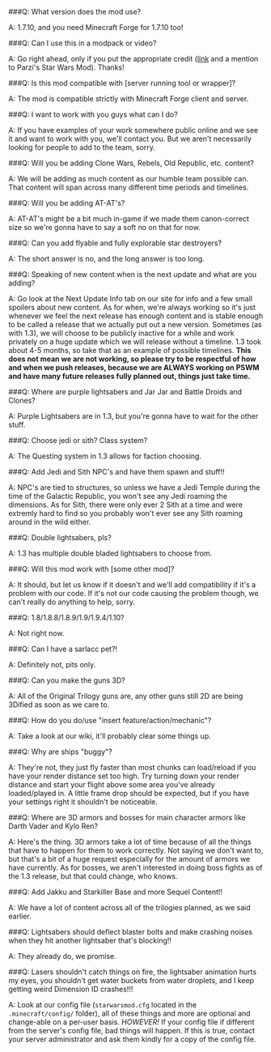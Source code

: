 ###Q: What version does the mod use?

A: 1.7.10, and you need Minecraft Forge for 1.7.10 too!



###Q: Can I use this in a modpack or video?

A: Go right ahead, only if you put the appropriate credit ([link](http://parzivail.com/mods/tswm/) and a mention to Parzi's Star Wars Mod). Thanks!




###Q: Is this mod compatible with [server running tool or wrapper]?

A: The mod is compatible strictly with Minecraft Forge client and server.




###Q: I want to work with you guys what can I do?

A: If you have examples of your work somewhere public online and we see it and want to work with you, we'll contact you.  But we aren't necessarily looking for people to add to the team, sorry.




###Q: Will you be adding Clone Wars, Rebels, Old Republic, etc. content?

A: We will be adding as much content as our humble team possible can.  That content will span across many different time periods and timelines.




###Q: Will you be adding AT-AT's?

A: AT-AT's might be a bit much in-game if we made them canon-correct size so we're gonna have to say a soft no on that for now.




###Q: Can you add flyable and fully explorable star destroyers?

A: The short answer is no, and the long answer is too long.




###Q: Speaking of new content when is the next update and what are you adding?

A: Go look at the Next Update Info tab on our site for info and a few small spoilers about new content.  As for when, we're always working so it's just whenever we feel the next release has enough content and is stable enough to be called a release that we actually put out a new version.  Sometimes (as with 1.3), we will choose to be publicly inactive for a while and work privately on a huge update which we will release without a timeline.  1.3 took about 4-5 months, so take that as an example of possible timelines.  **This does not mean we are not working, so please try to be respectful of how and when we push releases, because we are ALWAYS working on PSWM and have many future releases fully planned out, things just take time.**




###Q: Where are purple lightsabers and Jar Jar and Battle Droids and Clones?

A: Purple Lightsabers are in 1.3, but you're gonna have to wait for the other stuff.




###Q: Choose jedi or sith? Class system?

A: The Questing system in 1.3 allows for faction choosing.




###Q: Add Jedi and Sith NPC's and have them spawn and stuff!!

A: NPC's are tied to structures, so unless we have a Jedi Temple during the time of the Galactic Republic, you won't see any Jedi roaming the dimensions.  As for Sith, there were only ever 2 Sith at a time and were extremly hard to find so you probably won't ever see any Sith roaming around in the wild either.




###Q: Double lightsabers, pls?

A: 1.3 has multiple double bladed lightsabers to choose from.




###Q: Will this mod work with [some other mod]?

A: It should, but let us know if it doesn't and we'll add compatibility if it's a problem with our code.  If it's not our code causing the problem though, we can't really do anything to help, sorry.




###Q: 1.8/1.8.8/1.8.9/1.9/1.9.4/1.10?

A: Not right now.




###Q: Can I have a sarlacc pet?!

A: Definitely not, pits only.




###Q: Can you make the guns 3D?

A: All of the Original Trilogy guns are, any other guns still 2D are being 3Dified as soon as we care to.




###Q: How do you do/use "insert feature/action/mechanic"?

A: Take a look at our wiki, it'll probably clear some things up.




###Q: Why are ships "buggy"?

A: They're not, they just fly faster than most chunks can load/reload if you have your render distance set too high. Try turning down your render distance and start your flight above some area you've already loaded/played in.  A little frame drop should be expected, but if you have your settings right it shouldn't be noticeable.




###Q: Where are 3D armors and bosses for main character armors like Darth Vader and Kylo Ren?

A: Here's the thing.  3D armors take a lot of time because of all the things that have to happen for them to work correctly.  Not saying we don't want to, but that's a bit of a huge request especially for the amount of armors we have currently.  As for bosses, we aren't interested in doing boss fights as of the 1.3 release, but that could change, who knows.




###Q: Add Jakku and Starkiller Base and more Sequel Content!!

A: We have a lot of content across all of the trilogies planned, as we said earlier.




###Q: Lightsabers should deflect blaster bolts and make crashing noises when they hit another lightsaber that's blocking!!

A: They already do, we promise.




###Q: Lasers shouldn't catch things on fire, the lightsaber animation hurts my eyes, you shouldn't get water buckets from water droplets, and I keep getting weird Dimension ID crashes!!!

A: Look at our config file (`starwarsmod.cfg` located in the `.minecraft/config/` folder), all of these things and more are optional and change-able on a per-user basis. *HOWEVER!* If your config file if different from the server's config file, bad things will happen. If this is true, contact your server administrator and ask them kindly for a copy of the config file.

